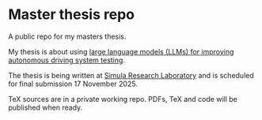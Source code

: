 # Master thesis repo

A public repo for my masters thesis.

My thesis is about using [large language models (LLMs) for improving autonomous
driving system testing](https://www.simula.no/education/masters-students/masters-projects/large-language-models-adaptation-cyber-physical-system).

The thesis is being written at [Simula Research Laboratory](https://simula.no)
and is scheduled for final submission 17 November 2025.

TeX sources are in a private working repo. PDFs, TeX and code will be published
when ready.
